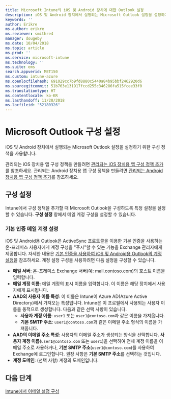 ```yaml
---
title: Microsoft Intune의 iOS 및 Android 장치에 대한 Outlook 설정
description: iOS 및 Android 장치에서 실행되는 Microsoft Outlook 설정을 설정하기 위한 구성 정책을 만듭니다.
keywords: ''
author: Erikre
ms.author: erikre
ms.reviewer: smithre4
manager: dougeby
ms.date: 10/04/2018
ms.topic: article
ms.prod: ''
ms.service: microsoft-intune
ms.technology: ''
ms.suite: ems
search.appverid: MET150
ms.custom: intune-azure
ms.openlocfilehash: 691029cc7b9fd8880c5440a84b95bbf2462920d6
ms.sourcegitcommit: 51b763e131917fccd255c346286fa515fcee33f0
ms.translationtype: HT
ms.contentlocale: ko-KR
ms.lasthandoff: 11/20/2018
ms.locfileid: "52180326"
---
```

# <a name="microsoft-outlook-configuration-settings"></a>Microsoft Outlook 구성 설정 

iOS 및 Android 장치에서 실행되는 Microsoft Outlook 설정을 설정하기 위한 구성 정책을 사용합니다. 

관리되는 iOS 장치용 앱 구성 정책을 만들려면 [관리되는 iOS 장치용 앱 구성 정책 추가](app-configuration-policies-use-ios.md)를 참조하세요. 관리되는 Android 장치용 앱 구성 정책을 만들려면 [관리되는 Android 장치용 앱 구성 정책 추가](app-configuration-policies-use-android.md)를 참조하세요. 

## <a name="configuration-settings"></a>구성 설정

Intune에서 구성 정책을 추가할 때 Microsoft Outlook을 구성하도록 특정 설정을 설정할 수 있습니다. **구성 설정** 창에서 메일 계정 구성을 설정할 수 있습니다.

### <a name="basic-authentication-email-account-settings"></a>기본 인증 메일 계정 설정
iOS 및 Android용 Outlook은 ActiveSync 프로토콜을 이용한 기본 인증을 사용하는 온-프레미스 사용자에게 계정 구성을 "푸시"할 수 있는 기능을 Exchange 관리자에게 제공합니다. 자세한 내용은 [기본 인증을 사용하여 iOS 및 Android용 Outlook의 계정 설정](https://docs.microsoft.com/Exchange/clients/outlook-for-ios-and-android/account-setup)을 참조하세요. 계정 설정 구성을 사용하려면 다음 설정을 구성할 수 있습니다.

- **메일 서버**: 온-프레미스 Exchange 서버(예: mail.contoso.com)의 호스트 이름을 입력합니다.
- **메일 계정 이름**: 메일 계정의 표시 이름을 입력합니다. 이 이름은 해당 장치에서 사용자에게 표시됩니다.
- **AAD의 사용자 이름 특성**: 이 이름은 Intune이 Azure AD(Azure Active Directory)에서 가져오는 특성입니다. Intune은 이 프로필에서 사용되는 사용자 이름을 동적으로 생성합니다. 다음과 같은 선택 사항이 있습니다.
  - **사용자 계정 이름**: `user1` 또는 `user1@contoso.com`과 같은 이름을 가져옵니다.
  - **기본 SMTP 주소**: `user1@contoso.com`과 같은 이메일 주소 형식의 이름을 가져옵니다.
- **AAD의 이메일 주소 특성**: 사용자의 이메일 주소가 생성되는 방식을 선택합니다. **사용자 계정 이름**(`user1@contoso.com` 또는 `user1`)을 선택하여 전체 계정 이름을 이메일 주소로 사용하거나, **기본 SMTP 주소**(`user1@contoso.com`)를 사용하여 Exchange에 로그인합니다. 권장 사항은 **기본 SMTP 주소**를 선택하는 것입니다.
- **계정 도메인**: (선택 사항) 계정의 도메인입니다.

## <a name="next-steps"></a>다음 단계
[Intune에서 이메일 설정 구성](email-settings-configure.md)


